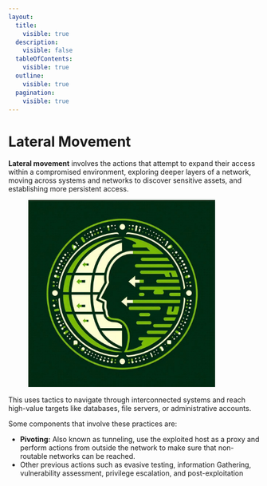 ```yaml
---
layout:
  title:
    visible: true
  description:
    visible: false
  tableOfContents:
    visible: true
  outline:
    visible: true
  pagination:
    visible: true
---
```


# Lateral Movement

**Lateral movement** involves the actions that attempt to expand their access within a compromised environment, exploring deeper layers of a network, moving across systems and networks to discover sensitive assets, and establishing more persistent access.&#x20;

<figure><img src="../../.gitbook/assets/image (284).png" alt="" width="375"><figcaption></figcaption></figure>

This uses tactics to navigate through interconnected systems and reach high-value targets like databases, file servers, or administrative accounts.

Some components that involve these practices are:

* **Pivoting:** Also known as tunneling, use the exploited host as a proxy and perform actions from outside the network to make sure that non-routable networks can be reached.
* Other previous actions such as evasive testing, information Gathering, vulnerability assessment, privilege escalation, and post-exploitation
